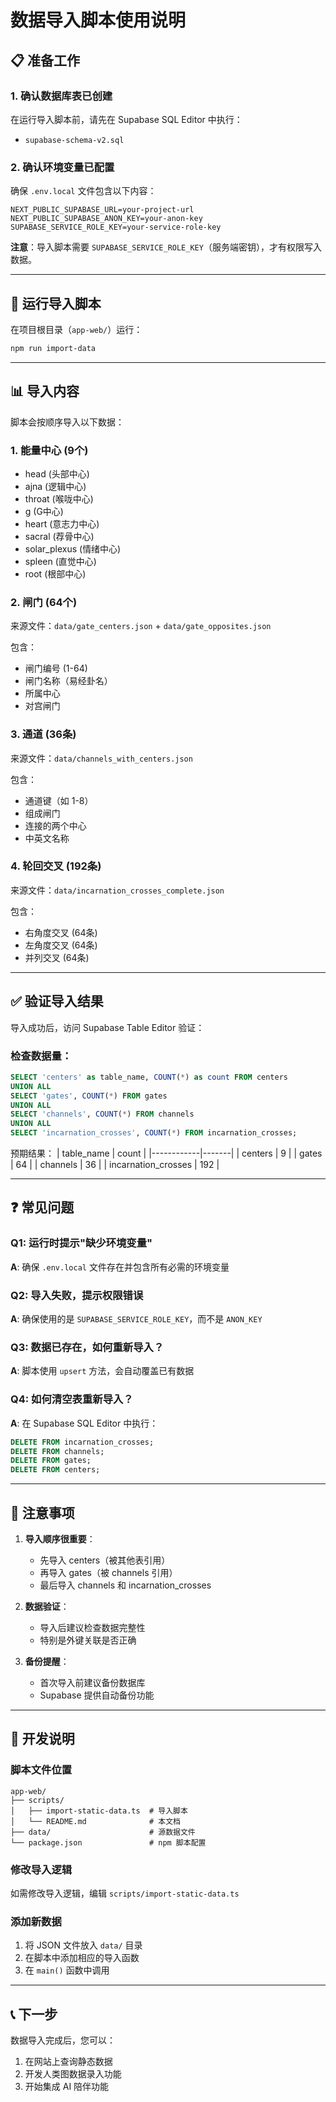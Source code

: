 # 数据导入脚本使用说明

## 📋 准备工作

### 1. 确认数据库表已创建

在运行导入脚本前，请先在 Supabase SQL Editor 中执行：
- `supabase-schema-v2.sql`

### 2. 确认环境变量已配置

确保 `.env.local` 文件包含以下内容：

```env
NEXT_PUBLIC_SUPABASE_URL=your-project-url
NEXT_PUBLIC_SUPABASE_ANON_KEY=your-anon-key
SUPABASE_SERVICE_ROLE_KEY=your-service-role-key
```

**注意**：导入脚本需要 `SUPABASE_SERVICE_ROLE_KEY`（服务端密钥），才有权限写入数据。

---

## 🚀 运行导入脚本

在项目根目录（`app-web/`）运行：

```bash
npm run import-data
```

---

## 📊 导入内容

脚本会按顺序导入以下数据：

### 1. 能量中心 (9个)
- head (头部中心)
- ajna (逻辑中心)
- throat (喉咙中心)
- g (G中心)
- heart (意志力中心)
- sacral (荐骨中心)
- solar_plexus (情绪中心)
- spleen (直觉中心)
- root (根部中心)

### 2. 闸门 (64个)
来源文件：`data/gate_centers.json` + `data/gate_opposites.json`

包含：
- 闸门编号 (1-64)
- 闸门名称（易经卦名）
- 所属中心
- 对宫闸门

### 3. 通道 (36条)
来源文件：`data/channels_with_centers.json`

包含：
- 通道键（如 1-8）
- 组成闸门
- 连接的两个中心
- 中英文名称

### 4. 轮回交叉 (192条)
来源文件：`data/incarnation_crosses_complete.json`

包含：
- 右角度交叉 (64条)
- 左角度交叉 (64条)
- 并列交叉 (64条)

---

## ✅ 验证导入结果

导入成功后，访问 Supabase Table Editor 验证：

### 检查数据量：
```sql
SELECT 'centers' as table_name, COUNT(*) as count FROM centers
UNION ALL
SELECT 'gates', COUNT(*) FROM gates
UNION ALL
SELECT 'channels', COUNT(*) FROM channels
UNION ALL
SELECT 'incarnation_crosses', COUNT(*) FROM incarnation_crosses;
```

预期结果：
| table_name | count |
|------------|-------|
| centers | 9 |
| gates | 64 |
| channels | 36 |
| incarnation_crosses | 192 |

---

## ❓ 常见问题

### Q1: 运行时提示"缺少环境变量"
**A**: 确保 `.env.local` 文件存在并包含所有必需的环境变量

### Q2: 导入失败，提示权限错误
**A**: 确保使用的是 `SUPABASE_SERVICE_ROLE_KEY`，而不是 `ANON_KEY`

### Q3: 数据已存在，如何重新导入？
**A**: 脚本使用 `upsert` 方法，会自动覆盖已有数据

### Q4: 如何清空表重新导入？
**A**: 在 Supabase SQL Editor 中执行：
```sql
DELETE FROM incarnation_crosses;
DELETE FROM channels;
DELETE FROM gates;
DELETE FROM centers;
```

---

## 📝 注意事项

1. **导入顺序很重要**：
   - 先导入 centers（被其他表引用）
   - 再导入 gates（被 channels 引用）
   - 最后导入 channels 和 incarnation_crosses

2. **数据验证**：
   - 导入后建议检查数据完整性
   - 特别是外键关联是否正确

3. **备份提醒**：
   - 首次导入前建议备份数据库
   - Supabase 提供自动备份功能

---

## 🔧 开发说明

### 脚本文件位置
```
app-web/
├── scripts/
│   ├── import-static-data.ts  # 导入脚本
│   └── README.md              # 本文档
├── data/                      # 源数据文件
└── package.json               # npm 脚本配置
```

### 修改导入逻辑
如需修改导入逻辑，编辑 `scripts/import-static-data.ts`

### 添加新数据
1. 将 JSON 文件放入 `data/` 目录
2. 在脚本中添加相应的导入函数
3. 在 `main()` 函数中调用

---

## 📞 下一步

数据导入完成后，您可以：
1. 在网站上查询静态数据
2. 开发人类图数据录入功能
3. 开始集成 AI 陪伴功能
